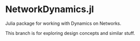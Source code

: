 # NetworkDynamics.jl
Julia package for working with Dynamics on Networks.

This branch is for exploring design concepts and similar stuff.
